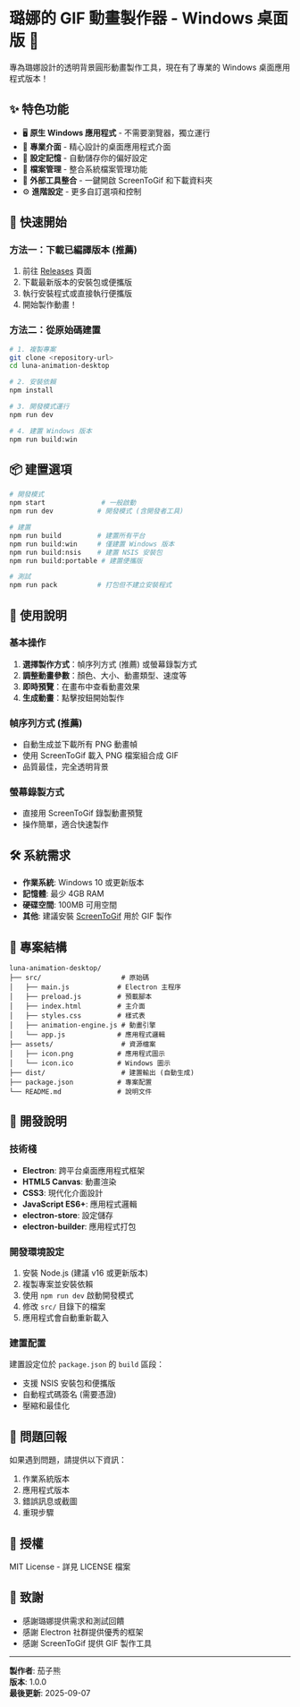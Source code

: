 # 璐娜的 GIF 動畫製作器 - Windows 桌面版 🌙

專為璐娜設計的透明背景圓形動畫製作工具，現在有了專業的 Windows 桌面應用程式版本！

## ✨ 特色功能

- 🖥️ **原生 Windows 應用程式** - 不需要瀏覽器，獨立運行
- 🎯 **專業介面** - 精心設計的桌面應用程式介面
- 💾 **設定記憶** - 自動儲存你的偏好設定
- 📁 **檔案管理** - 整合系統檔案管理功能
- 🔗 **外部工具整合** - 一鍵開啟 ScreenToGif 和下載資料夾
- ⚙️ **進階設定** - 更多自訂選項和控制

## 🚀 快速開始

### 方法一：下載已編譯版本 (推薦)
1. 前往 [Releases](../../releases) 頁面
2. 下載最新版本的安裝包或便攜版
3. 執行安裝程式或直接執行便攜版
4. 開始製作動畫！

### 方法二：從原始碼建置
```bash
# 1. 複製專案
git clone <repository-url>
cd luna-animation-desktop

# 2. 安裝依賴
npm install

# 3. 開發模式運行
npm run dev

# 4. 建置 Windows 版本
npm run build:win
```

## 📦 建置選項

```bash
# 開發模式
npm start              # 一般啟動
npm run dev           # 開發模式 (含開發者工具)

# 建置
npm run build         # 建置所有平台
npm run build:win     # 僅建置 Windows 版本
npm run build:nsis    # 建置 NSIS 安裝包
npm run build:portable # 建置便攜版

# 測試
npm run pack          # 打包但不建立安裝程式
```

## 🎨 使用說明

### 基本操作
1. **選擇製作方式**：幀序列方式 (推薦) 或螢幕錄製方式
2. **調整動畫參數**：顏色、大小、動畫類型、速度等
3. **即時預覽**：在畫布中查看動畫效果
4. **生成動畫**：點擊按鈕開始製作

### 幀序列方式 (推薦)
- 自動生成並下載所有 PNG 動畫幀
- 使用 ScreenToGif 載入 PNG 檔案組合成 GIF
- 品質最佳，完全透明背景

### 螢幕錄製方式
- 直接用 ScreenToGif 錄製動畫預覽
- 操作簡單，適合快速製作

## 🛠️ 系統需求

- **作業系統**: Windows 10 或更新版本
- **記憶體**: 最少 4GB RAM
- **硬碟空間**: 100MB 可用空間
- **其他**: 建議安裝 [ScreenToGif](https://www.screentogif.com/) 用於 GIF 製作

## 📁 專案結構

```
luna-animation-desktop/
├── src/                    # 原始碼
│   ├── main.js            # Electron 主程序
│   ├── preload.js         # 預載腳本
│   ├── index.html         # 主介面
│   ├── styles.css         # 樣式表
│   ├── animation-engine.js # 動畫引擎
│   └── app.js             # 應用程式邏輯
├── assets/                 # 資源檔案
│   ├── icon.png           # 應用程式圖示
│   └── icon.ico           # Windows 圖示
├── dist/                   # 建置輸出 (自動生成)
├── package.json           # 專案配置
└── README.md              # 說明文件
```

## 🔧 開發說明

### 技術棧
- **Electron**: 跨平台桌面應用程式框架
- **HTML5 Canvas**: 動畫渲染
- **CSS3**: 現代化介面設計
- **JavaScript ES6+**: 應用程式邏輯
- **electron-store**: 設定儲存
- **electron-builder**: 應用程式打包

### 開發環境設定
1. 安裝 Node.js (建議 v16 或更新版本)
2. 複製專案並安裝依賴
3. 使用 `npm run dev` 啟動開發模式
4. 修改 `src/` 目錄下的檔案
5. 應用程式會自動重新載入

### 建置配置
建置設定位於 `package.json` 的 `build` 區段：
- 支援 NSIS 安裝包和便攜版
- 自動程式碼簽名 (需要憑證)
- 壓縮和最佳化

## 🐛 問題回報

如果遇到問題，請提供以下資訊：
1. 作業系統版本
2. 應用程式版本
3. 錯誤訊息或截圖
4. 重現步驟

## 📄 授權

MIT License - 詳見 LICENSE 檔案

## 🙏 致謝

- 感謝璐娜提供需求和測試回饋
- 感謝 Electron 社群提供優秀的框架
- 感謝 ScreenToGif 提供 GIF 製作工具

---

**製作者**: 茄子熊  
**版本**: 1.0.0  
**最後更新**: 2025-09-07
